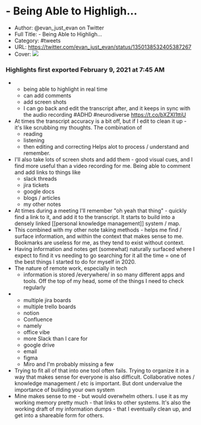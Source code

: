 # - Being Able to Highligh...

- Author: @evan_just_evan on Twitter
- Full Title: - Being Able to Highligh...
- Category: #tweets
- URL: https://twitter.com/evan_just_evan/status/1350138532405387267
- Cover: ![](https://pbs.twimg.com/profile_images/1348982202453938183/D72AwQeN.jpg)

### Highlights first exported February 9, 2021 at 7:45 AM

- - being able to highlight in real time 
  - can add comments 
  - add screen shots 
  - I can go back and edit the transcript after, and it keeps in sync with the audio recording 
  #ADHD #neurodiverse https://t.co/bXZXI1ttiU
- At times the transcript accuracy is a bit off, but if I edit to clean it up - it's like scrubbing my thoughts.
  The combination of 
  - reading 
  - listening 
  - then editing and correcting 
  Helps alot to process / understand and remember.
- I'll also take lots of screen shots and add them - good visual cues, and I find more useful than a video recording for me.
  Being able to comment and add links to things like 
  - slack threads 
  - jira tickets 
  - google docs 
  - blogs / articles 
  - my other notes
- At times during a meeting I'll remember "oh yeah that thing" - quickly find a link to it, and add it to the transcript.
  It starts to build into a densely linked [[personal knowledge management]] system / map.
- This combined with my other note taking methods - helps me find / surface information, and within the context that makes sense to me.
  Bookmarks are useless for me, as they tend to exist without context.
- Having information and notes get (somewhat) naturally surfaced where I expect to find it vs needing to go searching for it all the time = one of the best things I started to do for myself in 2020.
- The nature of remote work, especially in tech 
  - information is stored /everywhere/ in so many different apps and tools.
  Off the top of my head, some of the things I need to check regularly
- - multiple jira boards 
  - multiple trello boards 
  - notion 
  - Confluence 
  - namely 
  - office vibe 
  - more Slack than I care for 
  - google drive 
  - email 
  - figma 
  - Miro 
  and I'm probably missing a few
- Trying to fit all of that into one tool often fails.
  Trying to organize it in a way that makes sense for everyone is also difficult.
  Collaborative notes / knowledge management / etc is important.
  But dont undervalue the importance of building your own system
- Mine makes sense to me - but would overwhelm others.
  I use it as my working memory pretty much - that links to other systems.
  It's also the working draft of my information dumps - that I eventually clean up, and get into a shareable form for others.
